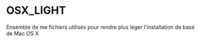 # OSX_LIGHT
Ensemble de me fichiers utilisés pour rendre plus léger l'installation de base de Mac OS X

